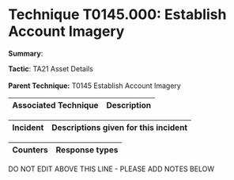 # Technique T0145.000: Establish Account Imagery

**Summary**: 

**Tactic**: TA21 Asset Details <br><br>**Parent Technique:** T0145 Establish Account Imagery


| Associated Technique | Description |
| --------- | ------------------------- |



| Incident | Descriptions given for this incident |
| -------- | -------------------- |



| Counters | Response types |
| -------- | -------------- |


DO NOT EDIT ABOVE THIS LINE - PLEASE ADD NOTES BELOW